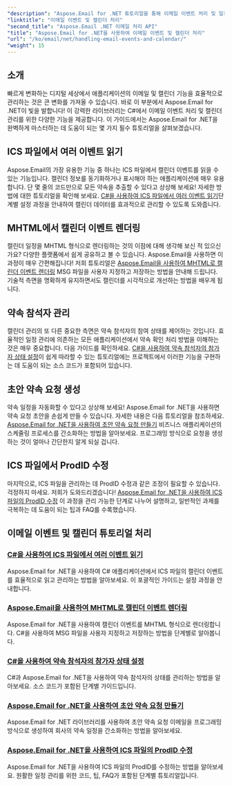 ```yaml
---
"description": "Aspose.Email for .NET 튜토리얼을 통해 이메일 이벤트 처리 및 일정 관리에 대해 알아보세요. C# 애플리케이션을 효율적으로 개선하는 방법을 배우실 수 있습니다."
"linktitle": "이메일 이벤트 및 캘린더 처리"
"second_title": "Aspose.Email .NET 이메일 처리 API"
"title": "Aspose.Email for .NET을 사용하여 이메일 이벤트 및 캘린더 처리"
"url": "/ko/email/net/handling-email-events-and-calendar/"
"weight": 15
---
```


## 소개

빠르게 변화하는 디지털 세상에서 애플리케이션의 이메일 및 캘린더 기능을 효율적으로 관리하는 것은 큰 변화를 가져올 수 있습니다. 바로 이 부분에서 Aspose.Email for .NET이 빛을 발합니다! 이 강력한 라이브러리는 C#에서 이메일 이벤트 처리 및 캘린더 관리를 위한 다양한 기능을 제공합니다. 이 가이드에서는 Aspose.Email for .NET을 완벽하게 마스터하는 데 도움이 되는 몇 가지 필수 튜토리얼을 살펴보겠습니다.

## ICS 파일에서 여러 이벤트 읽기

Aspose.Email의 가장 유용한 기능 중 하나는 ICS 파일에서 캘린더 이벤트를 읽을 수 있는 기능입니다. 캘린더 정보를 동기화하거나 표시해야 하는 애플리케이션에 매우 유용합니다. 단 몇 줄의 코드만으로 모든 약속을 추출할 수 있다고 상상해 보세요! 자세한 방법에 대한 튜토리얼을 확인해 보세요. [C#을 사용하여 ICS 파일에서 여러 이벤트 읽기](./read-multiple-events-from-ics-files-with-csharp/)단계별 설정 과정을 안내하여 캘린더 데이터를 효과적으로 관리할 수 있도록 도와줍니다. 

## MHTML에서 캘린더 이벤트 렌더링 

캘린더 일정을 MHTML 형식으로 렌더링하는 것의 이점에 대해 생각해 보신 적 있으신가요? 다양한 플랫폼에서 쉽게 공유하고 볼 수 있습니다. Aspose.Email을 사용하면 이 과정이 매우 간편해집니다! 저희 튜토리얼은 [Aspose.Email을 사용하여 MHTML로 캘린더 이벤트 렌더링](./render-calendar-events-in-mhtml/) MSG 파일을 사용자 지정하고 저장하는 방법을 안내해 드립니다. 기술적 측면을 명확하게 유지하면서도 캘린더를 시각적으로 개선하는 방법을 배우게 됩니다.

## 약속 참석자 관리

캘린더 관리의 또 다른 중요한 측면은 약속 참석자의 참여 상태를 제어하는 것입니다. 효율적인 일정 관리에 의존하는 모든 애플리케이션에서 약속 확인 처리 방법을 이해하는 것은 매우 중요합니다. 다음 가이드를 확인하세요. [C#을 사용하여 약속 참석자의 참가자 상태 설정](./setting-participant-status-for-appointment-attendees/)이 쉽게 따라할 수 있는 튜토리얼에는 프로젝트에서 이러한 기능을 구현하는 데 도움이 되는 소스 코드가 포함되어 있습니다.

## 초안 약속 요청 생성 

약속 일정을 자동화할 수 있다고 상상해 보세요! Aspose.Email for .NET을 사용하면 약속 요청 초안을 손쉽게 만들 수 있습니다. 자세한 내용은 다음 튜토리얼을 참조하세요. [Aspose.Email for .NET을 사용하여 초안 약속 요청 만들기](./creating-draft-appointment-request/) 비즈니스 애플리케이션의 스케줄링 프로세스를 간소화하는 방법을 알아보세요. 프로그래밍 방식으로 요청을 생성하는 것이 얼마나 간단한지 알게 되실 겁니다.

## ICS 파일에서 ProdID 수정 

마지막으로, ICS 파일을 관리하는 데 ProdID 수정과 같은 조정이 필요할 수 있습니다. 걱정하지 마세요. 저희가 도와드리겠습니다! [Aspose.Email for .NET을 사용하여 ICS 파일의 ProdID 수정](./modify-prodid-in-ics-files/) 이 과정을 관리 가능한 단계로 나누어 설명하고, 일반적인 과제를 극복하는 데 도움이 되는 팁과 FAQ를 수록했습니다.

## 이메일 이벤트 및 캘린더 튜토리얼 처리
### [C#을 사용하여 ICS 파일에서 여러 이벤트 읽기](./read-multiple-events-from-ics-files-with-csharp/)
Aspose.Email for .NET을 사용하여 C# 애플리케이션에서 ICS 파일의 캘린더 이벤트를 효율적으로 읽고 관리하는 방법을 알아보세요. 이 포괄적인 가이드는 설정 과정을 안내합니다.
### [Aspose.Email을 사용하여 MHTML로 캘린더 이벤트 렌더링](./render-calendar-events-in-mhtml/)
Aspose.Email for .NET을 사용하여 캘린더 이벤트를 MHTML 형식으로 렌더링합니다. C#을 사용하여 MSG 파일을 사용자 지정하고 저장하는 방법을 단계별로 알아봅니다.
### [C#을 사용하여 약속 참석자의 참가자 상태 설정](./setting-participant-status-for-appointment-attendees/)
C#과 Aspose.Email for .NET을 사용하여 약속 참석자의 상태를 관리하는 방법을 알아보세요. 소스 코드가 포함된 단계별 가이드입니다.
### [Aspose.Email for .NET을 사용하여 초안 약속 요청 만들기](./creating-draft-appointment-request/)
Aspose.Email for .NET 라이브러리를 사용하여 초안 약속 요청 이메일을 프로그래밍 방식으로 생성하여 회사의 약속 일정을 간소화하는 방법을 알아보세요.
### [Aspose.Email for .NET을 사용하여 ICS 파일의 ProdID 수정](./modify-prodid-in-ics-files/)
Aspose.Email for .NET을 사용하여 ICS 파일의 ProdID를 수정하는 방법을 알아보세요. 원활한 일정 관리를 위한 코드, 팁, FAQ가 포함된 단계별 튜토리얼입니다.